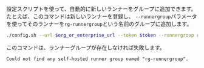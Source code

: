 設定スクリプトを使って、自動的に新しいランナーをグループに追加できます。 たとえば、このコマンドは新しいランナーを登録し、 `--runnergroup`パラメータを使ってそのランナーを`rg-runnergroup`という名前のグループに追加します。

```sh
./config.sh --url $org_or_enterprise_url --token $token --runnergroup rg-runnergroup
```

このコマンドは、ランナーグループが存在しなければ失敗します。

```
Could not find any self-hosted runner group named "rg-runnergroup".
```
